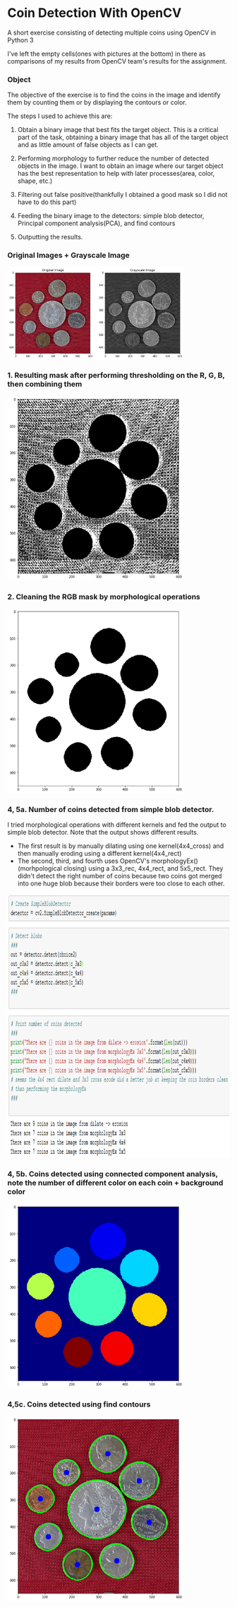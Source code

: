 # Coin Detection With OpenCV

A short exercise consisting of detecting multiple coins using OpenCV in Python 3

I've left the empty cells(ones with pictures at the bottom) in there as comparisons of my results from OpenCV team's results for the assignment.

### Object

The objective of the exercise is to find the coins in the image and identify them by counting them or by displaying the contours or color.

The steps I used to achieve this are:

1. Obtain a binary image that best fits the target object. This is a critical part of the task, obtaining a binary image that has all of the target object and as little amount of false objects as I can get.

2. Performing morphology to further reduce the number of detected objects in the image. I want to obtain an image where our target object has the best representation to help with later processes(area, color, shape, etc.)

3. Filtering out false positive(thankfully I obtained a good mask so I did not have to do this part)

4. Feeding the binary image to the detectors: simple blob detector, Principal component analysis(PCA), and find contours

5. Outputting the results.

### Original Images + Grayscale Image
<img src="images/index.png" width="400" height="auto">

### 1. Resulting mask after performing thresholding on the R, G, B, then combining them
<img src="images/rgb_coin_mask.png" width="400" height="auto">

### 2. Cleaning the RGB mask by morphological operations
<img src="images/morphological_image.png" width="400" height="auto">

### 4, 5a. Number of coins detected from simple blob detector.
I tried morphological operations with different kernels and fed the output to simple blob detector. Note that the output shows different results.
- The first result is by manually dilating using one kernel(4x4_cross) and then manually eroding using a different kernel(4x4_rect)
- The second, third, and fourth uses OpenCV's morphologyEx()(morhpological closing) using a 3x3_rec, 4x4_rect, and 5x5_rect. They didn't detect the right number of coins because two coins got merged into one huge blob because their borders were too close to each other.

<img src="images/coins-detected-simpleblob.png" width="auto" height="600">

### 4, 5b. Coins detected using connected component analysis, note the number of different color on each coin + background color


<img src="images/coins-detected-cca.png" width="400" height="auto">

### 4,5c. Coins detected using find contours

<img src="images/coins-detected-contours.png" width="400" height="auto">
